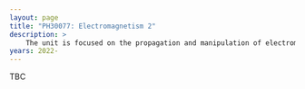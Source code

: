 ```yaml
---
layout: page
title: "PH30077: Electromagnetism 2"
description: >
    The unit is focused on the propagation and manipulation of electromagnetic waves and their interaction with matter in the part of the electromagnetic spectrum spanning radio waves to the ultraviolet.
years: 2022-
---
```


TBC

